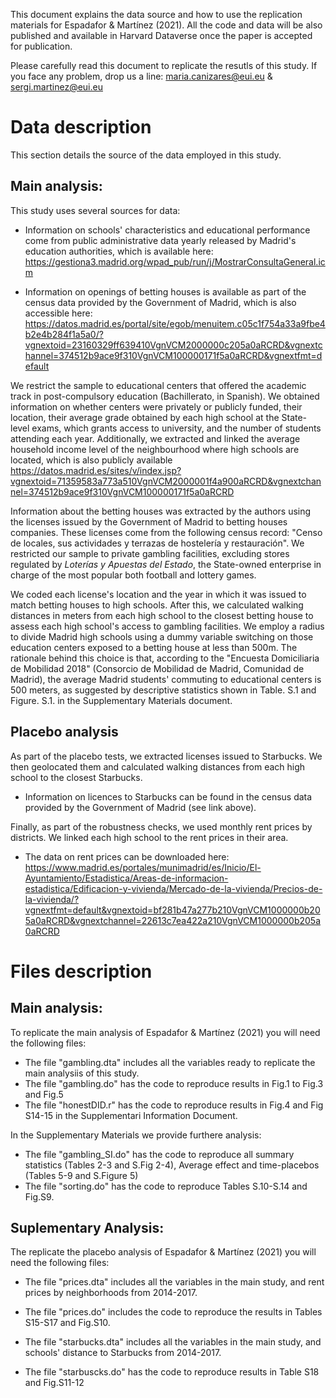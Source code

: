 This document explains the data source and how to use the replication materials for Espadafor & Martínez (2021).
All the code and data will be also published and available in Harvard Dataverse once the paper is accepted for publication.

Please carefully read this document to replicate the resutls of this study. If you face any problem, drop us a line: maria.canizares@eui.eu & sergi.martinez@eui.eu

# Data description

This section details the source of the data employed in this study.

## Main analysis:

This study uses several sources for data:

- Information on schools' characteristics and educational performance come from public administrative data yearly released by Madrid's education authorities, which is available here: https://gestiona3.madrid.org/wpad_pub/run/j/MostrarConsultaGeneral.icm

- Information on openings of betting houses is available as part of the census data provided by the Government of Madrid, which is also accessible here: https://datos.madrid.es/portal/site/egob/menuitem.c05c1f754a33a9fbe4b2e4b284f1a5a0/?vgnextoid=23160329ff639410VgnVCM2000000c205a0aRCRD&vgnextchannel=374512b9ace9f310VgnVCM100000171f5a0aRCRD&vgnextfmt=default


We restrict the sample to educational centers that offered the academic track in post-compulsory education (Bachillerato, in Spanish).  We obtained information on whether centers were privately or publicly funded, their location, their average grade obtained by each high school at the State-level exams, which grants access to university, and the number of students attending each year. 
Additionally, we extracted and linked the average household income level of the neighbourhood where high schools are located, which is also publicly available https://datos.madrid.es/sites/v/index.jsp?vgnextoid=71359583a773a510VgnVCM2000001f4a900aRCRD&vgnextchannel=374512b9ace9f310VgnVCM100000171f5a0aRCRD 

Information about the betting houses was extracted by the authors using the licenses issued by the Government of Madrid to betting houses companies. These licenses come from the following census record: "Censo de locales, sus actividades y terrazas de hostelería y restauración". We restricted our sample to private gambling facilities, excluding stores regulated by _Loterías y Apuestas del Estado_, the State-owned enterprise in charge of the most popular both football and lottery games. 

We coded each license's location and the year in which it was issued to match betting houses to high schools. After this, we calculated walking distances in meters from each high school to the closest betting house to assess each high school's access to gambling facilities. We employ a radius to divide Madrid high schools using a dummy variable switching on those education centers exposed to a betting house at less than 500m. The rationale behind this choice is that, according to the "Encuesta Domiciliaria de Mobilidad 2018" (Consorcio de Mobilidad de Madrid, Comunidad de Madrid), the average Madrid students' commuting to educational centers is 500 meters, as suggested by descriptive statistics shown in Table. S.1 and Figure. S.1. in the Supplementary Materials document.

## Placebo analysis

As part of the placebo tests, we extracted licenses issued to Starbucks. We then geolocated them and calculated walking distances from each high school to the closest Starbucks.

- Information on licences to Starbucks can be found in the census data provided by the Government of Madrid (see link above).

Finally, as part of the robustness checks, we used monthly rent prices by districts. We linked each high
school to the rent prices in their area. 

- The data on rent prices can be downloaded here: https://www.madrid.es/portales/munimadrid/es/Inicio/El-Ayuntamiento/Estadistica/Areas-de-informacion-estadistica/Edificacion-y-vivienda/Mercado-de-la-vivienda/Precios-de-la-vivienda/?vgnextfmt=default&vgnextoid=bf281b47a277b210VgnVCM1000000b205a0aRCRD&vgnextchannel=22613c7ea422a210VgnVCM1000000b205a0aRCRD


# Files description


## Main analysis:

To replicate the main analysis of Espadafor & Martínez (2021) you will need the following files:

- The file "gambling.dta" includes all the variables ready to replicate the main analysiis of this study. 
- The file "gambling.do" has the code to reproduce results in Fig.1 to Fig.3 and Fig.5
- The file "honestDID.r" has the code to reproduce results in Fig.4 and Fig S14-15 in the Supplementari Information Document.

In the Supplementary Materials we provide furthere analysis:

- The file "gambling_SI.do" has the code to reproduce all summary statistics (Tables 2-3 and S.Fig 2-4), Average effect and time-placebos (Tables 5-9 and S.Figure 5)
- The file "sorting.do" has the code to reproduce Tables S.10-S.14 and Fig.S9.


## Suplementary Analysis:

The replicate the placebo analysis of Espadafor & Martínez (2021) you will need the following files:

- The file "prices.dta" includes all the variables in the main study, and rent prices by neighborhoods from 2014-2017.
- The file "prices.do" includes the code to reproduce the results in Tables S15-S17 and Fig.S10.


- The file "starbucks.dta" includes all the variables in the main study, and schools' distance to Starbucks from 2014-2017.
- The file "starbuscks.do" has the code to reproduce results in Table S18 and Fig.S11-12





